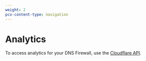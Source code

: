 ```yaml
---
weight: 2
pcx-content-type: navigation
---
```


# Analytics

To access analytics for your DNS Firewall, use the [Cloudflare API](https://api.cloudflare.com/#dns-firewall-analytics-properties).
